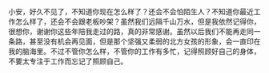 小安，好久不见了，不知道你现在怎么样了？还会不会怕陌生人？不知道你最近工作怎么样了，还会不会跟老板吵架？虽然我们远隔千山万水，但是我依然记得你，很想你，谢谢你这些年陪我走过的路，真的非常感谢。虽然以后我们不能再走同一条路，甚至没有机会再见面，但是那个坚强又柔弱的北方女孩的形象，会一直印在我的脑海里。不过不管你怎么样，不管你的工作有多忙，记得照顾好自己的身体，不要太专注于工作而忘记了照顾自己。
